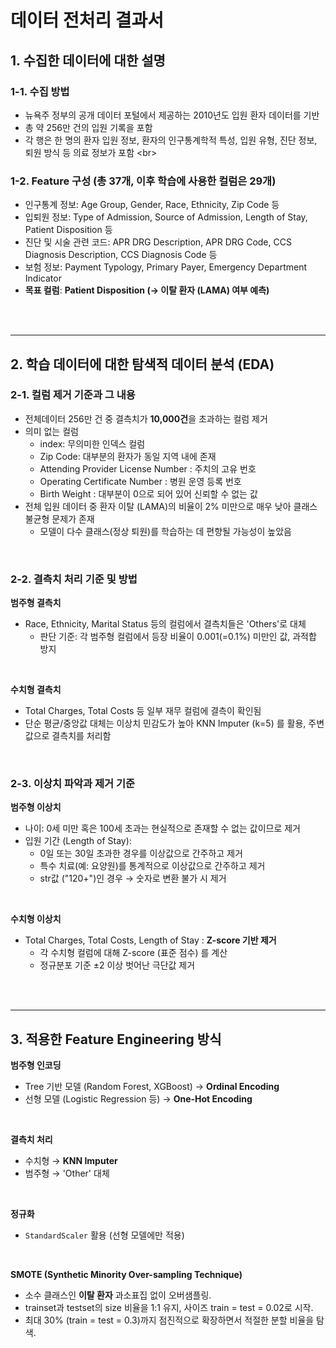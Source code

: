 # 데이터 전처리 결과서

## 1. 수집한 데이터에 대한 설명

### 1-1. 수집 방법  
  - 뉴욕주 정부의 공개 데이터 포털에서 제공하는 2010년도 입원 환자 데이터를 기반 <br>
  - 총 약 256만 건의 입원 기록을 포함 <br>
  - 각 행은 한 명의 환자 입원 정보, 환자의 인구통계학적 특성, 입원 유형, 진단 정보, 퇴원 방식 등 의료 정보가 포함
<br\>

### 1-2. Feature 구성 (총 37개, 이후 학습에 사용한 컬럼은 29개)

  - 인구통계 정보: Age Group, Gender, Race, Ethnicity, Zip Code 등 <br>
  - 입퇴원 정보: Type of Admission, Source of Admission, Length of Stay, Patient Disposition 등 <br>
  - 진단 및 시술 관련 코드: APR DRG Description, APR DRG Code, CCS Diagnosis Description, CCS Diagnosis Code 등 <br>
  - 보험 정보: Payment Typology, Primary Payer, Emergency Department Indicator<br>
  - **목표 컬럼**: **Patient Disposition (→ 이탈 환자 (LAMA) 여부 예측)**

<br/><br/>

---

## 2. 학습 데이터에 대한 탐색적 데이터 분석 (EDA) 

### 2-1. 컬럼 제거 기준과 그 내용
  - 전체데이터 256만 건 중 결측치가 **10,000건**을 초과하는 컬럼 제거<br>
  - 의미 없는 컬럼 <br>
    * index: 무의미한 인덱스 컬럼 <br>
    * Zip Code: 대부분의 환자가 동일 지역 내에 존재 <br>
    * Attending Provider License Number : 주치의 고유 번호 <br>
    * Operating Certificate Number : 병원 운영 등록 번호 <br>
    * Birth Weight : 대부분이 0으로 되어 있어 신뢰할 수 없는 값 <br>
  - 전체 입원 데이터 중 환자 이탈 (LAMA)의 비율이 2% 미만으로 매우 낮아 클래스 불균형 문제가 존재<br>
    * 모델이 다수 클래스(정상 퇴원)를 학습하는 데 편향될 가능성이 높았음 <br>

<br/>

### 2-2. 결측치 처리 기준 및 방법

  **범주형 결측치**

  - Race, Ethnicity, Marital Status 등의 컬럼에서 결측치들은 'Others'로 대체
    * 판단 기준: 각 범주형 컬럼에서 등장 비율이 0.001(=0.1%) 미만인 값, 과적합 방지

<br/>

  **수치형 결측치**

  - Total Charges, Total Costs 등 일부 재무 컬럼에 결측이 확인됨<br>
  - 단순 평균/중앙값 대체는 이상치 민감도가 높아 KNN Imputer (k=5) 를 활용, 주변 값으로 결측치를 처리함
<br/>

### 2-3. 이상치 파악과 제거 기준 

  **범주형 이상치**
  
  - 나이: 0세 미만 혹은 100세 초과는 현실적으로 존재할 수 없는 값이므로 제거<br>
  - 입원 기간 (Length of Stay):
    * 0일 또는 30일 초과한 경우를 이상값으로 간주하고 제거
    * 특수 치료(예: 요양원)를 통계적으로 이상값으로 간주하고 제거
    * str값 ("120+")인 경우 → 숫자로 변환 불가 시 제거
<br/>

  **수치형 이상치**
  
  - Total Charges, Total Costs, Length of Stay : **Z-score 기반 제거**
    * 각 수치형 컬럼에 대해 Z-score (표준 점수) 를 계산
    * 정규분포 기준 ±2 이상 벗어난 극단값 제거
     
<br/><br/>

---

## 3. 적용한 Feature Engineering 방식

  **범주형 인코딩**
  - Tree 기반 모델 (Random Forest, XGBoost) → **Ordinal Encoding**<br>
  - 선형 모델 (Logistic Regression 등) → **One-Hot Encoding**
<br/>

  **결측치 처리** 
  - 수치형 → **KNN Imputer** <br>
  - 범주형 → 'Other' 대체
<br/>

  **정규화**
  - `StandardScaler` 활용 (선형 모델에만 적용) <br>
<br/>

  **SMOTE (Synthetic Minority Over-sampling Technique)**
  - 소수 클래스인 **이탈 환자** 과소표집 없이 오버샘플링.
  - trainset과 testset의 size 비율을 1:1 유지, 사이즈 train = test = 0.02로 시작.
  - 최대 30% (train = test = 0.3)까지 점진적으로 확장하면서 적절한 분할 비율을 탐색.

<br/>
<br/>
